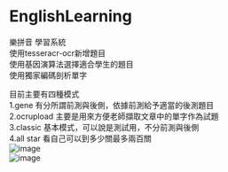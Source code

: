 # EnglishLearning
樂拼音 學習系統  
使用tesseracr-ocr新增題目  
使用基因演算法選擇適合學生的題目  
使用獨家編碼剖析單字    

目前主要有四種模式  
1.gene  有分所謂前測與後側，依據前測給予適當的後測題目  
2.ocrupload 主要是用來方便老師擷取文章中的單字作為試題  
3.classic 基本模式，可以說是測試用，不分前測與後側  
4.all star 看自己可以到多少關最多兩百關  
![image](https://github.com/b15145456/EnglishLearning/blob/master/index.gif)  
![image](https://github.com/b15145456/EnglishLearning/blob/master/classic.gif) 
